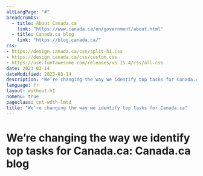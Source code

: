 ```yaml
---
altLangPage: "#"
breadcrumbs:
  - title: About Canada.ca
    link: "https://www.canada.ca/en/government/about.html"
  - title: Canada.ca blog
    link: "https://blog.canada.ca/"    
css:
- https://design.canada.ca/css/split-h1.css
- https://design.canada.ca/css/custom.css
- https://use.fontawesome.com/releases/v5.15.4/css/all.css
date: 2023-03-14
dateModified: 2023-03-14
description: "We’re changing the way we identify top tasks for Canada.ca"
language: fr
layout: without-h1
nomenu: true
pageclass: cnt-wdth-lmtd
title: "We’re changing the way we identify top tasks for Canada.ca"
---
```

<h1 property="name" id="wb-cont" dir="ltr"><span class="stacked"><span>We’re changing the way we identify top tasks for Canada.ca</span>: <span>Canada.ca blog</span></span></h1>
